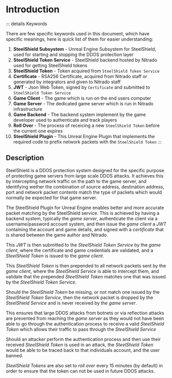 # Introduction

::: details Keywords  

There are few specific keywords used in this document, which have specific meanings, here is quick list of them for easier understanding:  

1. **SteelShield Subsystem** - Unreal Engine Subsystem for SteelShield, used for starting and stopping the DDOS protection layer
2. **SteelShield Token Service** - SteelShield backend hosted by Nitrado used for getting SteelShield tokens
3. **SteelShield Token** - Token acquired from `SteelShield Token Service`
4. **Certificate** - RSA256 Certificate, acquired from Nitrado staff or generated by integrators and given to Nitrado staff
5. **JWT** - Json Web Token, signed by `Certificate` and submitted to `SteelShield Token Service`
6. **Game Client** - The game which is run on the end users computer
7. **Game Server** - The dedicated game server which is run in Nitrado infrastructure
8. **Game Backend** - The backend system implement by the game developer used to authenticate and track players
9. **Roll Over** -  The process of receicing a new `SteelShield Token` before the current one expires
10. **SteelShield Plugin** - This Unreal Engine Plugin that implements the required code to prefix network packets with
    the `SteelShield Token`
:::


## Description

SteelShield is a DDOS protection system designed for the specific purpose of protecting game servers from large scale DDOS
attacks. It achieves this by intercepting network traffic on the path to the game server, and identifying wether the
combination of source address, destination address, port and network packet contents match the type of packets which
would normally be expected for that game server.

The SteelShield Plugin for Unreal Engine enables better and more accurate packet matching by the SteelShield service.
This is achieved by having a backend system, typically the *game server*, authenticate the client via a
username/password account system, and then issue the *game client* a *JWT* containing the account and game details, and
signed with a *certificate* that is shared between the game author and Nitrado.

This *JWT* is then submitted to the *SteelShield Token Service* by the *game client*, where the certificate and game
credentials are validated, and a *SteelShield Token* is issued to the *game client*.

This *SteelShield Token* is then prepended to all network packets sent by the *game client*, where the *SteelShield
Service* is able to intercept them, and validate that the prepended *SteelShield Token* matches one that was issued by
the *SteelShield Token Service*.

Should the *SteelShield Token* be missing, or not match one issued by the *SteelShield Token Service*, then the network
packet is dropped by the *SteelShield Service* and is never received by the *game server*.

This ensures that large DDOS attacks from botnets or via reflection attacks are prevented from reaching the *game
server* as they would not have been able to go through the authentication process to receive a valid *SteelShield Token*
which allows their traffic to pass through the *SteelShield Service*

Should an attacker perform the authentication process and then use their received *SteelShield Token* is used in an attack,
the *SteelShield Token* would be able to be traced back to that individuals account, and the user banned.

*SteelShield Tokens* are also set to *roll over* every 15 minutes (by default) in order to ensure that the token can not
be used in future DDOS attacks.
